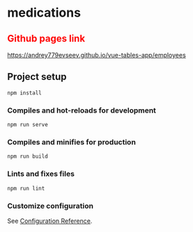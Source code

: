 # medications

## <span style="color: red;">Github pages link</span>
<span style="color: blue;">https://andrey779evseev.github.io/vue-tables-app/employees</span>


## Project setup
```
npm install
```

### Compiles and hot-reloads for development
```
npm run serve
```

### Compiles and minifies for production
```
npm run build
```

### Lints and fixes files
```
npm run lint
```

### Customize configuration
See [Configuration Reference](https://cli.vuejs.org/config/).
